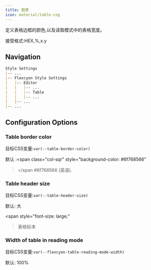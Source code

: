 ```yaml
---
title: 图表
icon: material/table-cog
---
```


定义表格边框的颜色,以及读取模式中的表格宽度。

接受格式:HEX,%,x.y

## Navigation
```md
Style Settings
|-- ...
|-- Flexcyon Style Settings
|   |-- Editor
|   |   |-- ...
|   |   |-- Table
|   |   |-- ...
|   |-- ...
|-- ...
```

## Configuration Options

### Table border color
目标CSS变量:`var(--table-border-color)`

默认 :<span class="col-sqr" style="background-color: #6f768566"
></span
>#6f768566 (英语).

### Table header size
目标CSS变量:`var(--table-header-size)`

默认: 大

<span style="font-size: large;"
>表格标本</span>

### Width of table in reading mode
目标CSS变量:`var(--flexcyon-table-reading-mode-width)`

默认: 100%
